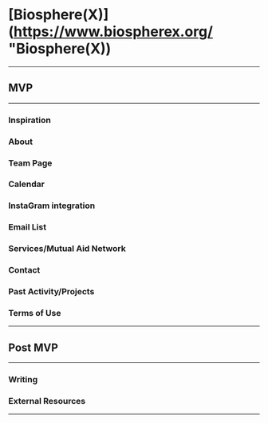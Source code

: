 # [Biosphere(X)](https://www.biospherex.org/ "Biosphere(X))
-------
## MVP
-------
### Inspiration
### About
### Team Page
### Calendar
### InstaGram integration
### Email List 
### Services/Mutual Aid Network
### Contact
### Past Activity/Projects
### Terms of Use
------
## Post MVP
------
### Writing
### External Resources
------
